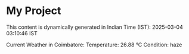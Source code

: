 # My Project

This content is dynamically generated in Indian Time (IST): 2025-03-04 03:10:46 IST


Current Weather in Coimbatore:
Temperature: 26.88 °C
Condition: haze
